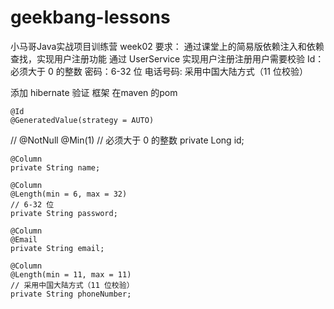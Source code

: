 # geekbang-lessons

小马哥Java实战项目训练营 week02
要求：
通过课堂上的简易版依赖注入和依赖查找，实现用户注册功能
通过 UserService 实现用户注册注册用户需要校验
Id：必须大于 0 的整数
密码：6-32 位 电话号码: 采用中国大陆方式（11 位校验）

添加 hibernate 验证 框架 在maven 的pom


    @Id
    @GeneratedValue(strategy = AUTO)
//    @NotNull
    @Min(1)
    // 必须大于 0 的整数
    private Long id;

    @Column
    private String name;

    @Column
    @Length(min = 6, max = 32)
    // 6-32 位
    private String password;

    @Column
    @Email
    private String email;

    @Column
    @Length(min = 11, max = 11)
    // 采用中国大陆方式（11 位校验）
    private String phoneNumber;